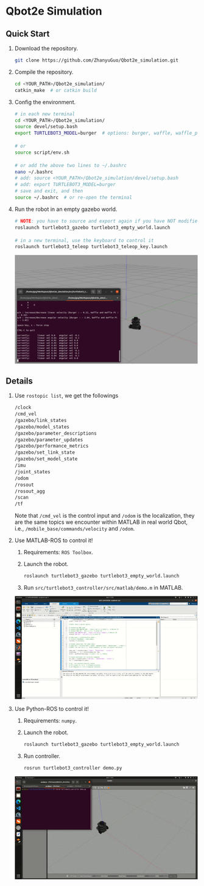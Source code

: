 # Qbot2e Simulation

## Quick Start

1. Download the repository.
    ```bash
    git clone https://github.com/ZhanyuGuo/Qbot2e_simulation.git
    ```

2. Compile the repository.
    ```bash
    cd <YOUR_PATH>/Qbot2e_simulation/
    catkin_make  # or catkin build
    ```

3. Config the environment.
    ```bash
    # in each new terminal
    cd <YOUR_PATH>/Qbot2e_simulation/
    source devel/setup.bash
    export TURTLEBOT3_MODEL=burger  # options: burger, waffle, waffle_pi

    # or
    source script/env.sh

    # or add the above two lines to ~/.bashrc
    nano ~/.bashrc
    # add: source <YOUR_PATH>/Qbot2e_simulation/devel/setup.bash
    # add: export TURTLEBOT3_MODEL=burger
    # save and exit, and then
    source ~/.bashrc  # or re-open the terminal
    ```

4. Run the robot in an empty gazebo world.
   ```bash
   # NOTE: you have to source and export again if you have NOT modified the ~/.bashrc
   roslaunch turtlebot3_gazebo turtlebot3_empty_world.launch

   # in a new terminal, use the keyboard to control it
   roslaunch turtlebot3_teleop turtlebot3_teleop_key.launch
   ```

    <p align="center">
        <img src="asset/demo1.png">
    </p>

## Details

1. Use `rostopic list`, we get the followings
    ```bash
    /clock
    /cmd_vel
    /gazebo/link_states
    /gazebo/model_states
    /gazebo/parameter_descriptions
    /gazebo/parameter_updates
    /gazebo/performance_metrics
    /gazebo/set_link_state
    /gazebo/set_model_state
    /imu
    /joint_states
    /odom
    /rosout
    /rosout_agg
    /scan
    /tf
    ```

    Note that `/cmd_vel` is the control input and `/odom` is the localization, they are the same topics we encounter within MATLAB in real world Qbot, i.e., `/mobile_base/commands/velocity` and `/odom`.

2. Use MATLAB-ROS to control it!
   1. Requirements: `ROS Toolbox`.

   2. Launch the robot.
        ```bash
        roslaunch turtlebot3_gazebo turtlebot3_empty_world.launch
        ```

   3. Run `src/turtlebot3_controller/src/matlab/demo.m` in MATLAB.

    <p align="center">
        <img src="asset/demo2.gif">
    </p>

3. Use Python-ROS to control it!
   1. Requirements: `numpy`.

   2. Launch the robot.
        ```bash
        roslaunch turtlebot3_gazebo turtlebot3_empty_world.launch
        ```
    
    3. Run controller.
        ```bash
        rosrun turtlebot3_controller demo.py
        ```

    <p align="center">
        <img src="asset/demo3.gif">
    </p>
